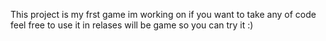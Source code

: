 This project is my frst game im working on if you want to take any of code feel free to use it in relases will be game so you can try it :)
